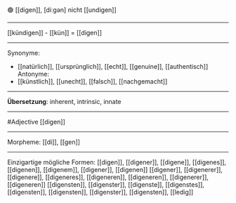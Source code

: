 🟢 [[digen]], [diːgən]
nicht [[undigen]]

---

[[kündigen]] - [[kün]] = [[digen]]

---

Synonyme:

- [[natürlich]], [[ursprünglich]], [[echt]], [[genuine]], [[authentisch]]
  Antonyme:
- [[künstlich]], [[unecht]], [[falsch]], [[nachgemacht]]

---

**Übersetzung**:
inherent, intrinsic, innate

---

#Adjective [[digen]]

---

Morpheme:
[[di]], [[gen]]

---

Einzigartige mögliche Formen:
[[digen]], [[digener]], [[digene]], [[digenes]], [[digenen]], [[digenem]], [[digener]], [[digenen]]
[[digener]], [[digenerer]], [[digenere]], [[digeneres]], [[digeneren]], [[digeneren]], [[digenerer]], [[digeneren]]
[[digensten]], [[digenster]], [[digenste]], [[digenstes]], [[digensten]], [[digensten]], [[digenster]], [[digensten]], [[ledig]]

